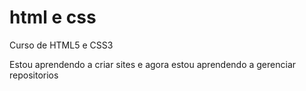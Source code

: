 # html e css
 Curso de HTML5 e CSS3

 Estou aprendendo a criar sites e agora estou aprendendo a gerenciar repositorios
